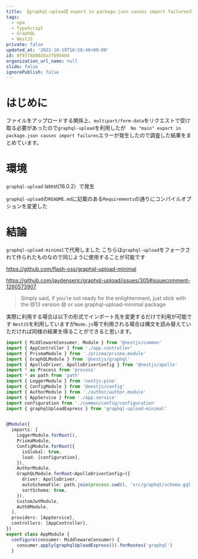 ```yaml
---
title: 【graphql-upload】export in package.json causes import failuresの解消方法
tags:
  - npm
  - TypeScript
  - GraphQL
  - NestJS
private: false
updated_at: '2022-10-19T10:58:46+09:00'
id: 0f97f8d8020a3f695404
organization_url_name: null
slide: false
ignorePublish: false
---
```

# はじめに

ファイルをアップロードする関係上、`multipart/form-data`をリクエストで受け取る必要があったので`graphql-upload`を利用したが　`No "main" export in package.json causes import failures`エラーが発生したので調査した結果をまとめています。

# 環境

`graphql-upload` latest(16.0.2）で発生

`graphql-upload`の`README.md`に記載のある`Requirements`の通りにコンパイルオプションを変更した

# 結論

`graphql-upload-minimal`で代用しました
こちらは`graphql-upload`をフォークされて作られたものなので同じように使用することが可能です

https://github.com/flash-oss/graphql-upload-minimal

https://github.com/jaydenseric/graphql-upload/issues/305#issuecomment-1260573907

> Simply said, if you're not ready for the enlightenment, just stick with the @13 version 😄 or use graphql-upload-minimal package

実際に利用する場合は以下の形式でインポート先を変更するだけで利用が可能です
`NestJS`を利用していますが`Node.js`等で利用される場合は構文を読み替えていただければ同様の結果を得ることができると思います。

```ts:app.module.ts
import { MiddlewareConsumer, Module } from '@nestjs/common'
import { AppController } from './app.controller'
import { PrismaModule } from './prisma/prisma.module'
import { GraphQLModule } from '@nestjs/graphql'
import { ApolloDriver, ApolloDriverConfig } from '@nestjs/apollo'
import * as Process from 'process'
import * as path from 'path'
import { LoggerModule } from 'nestjs-pino'
import { ConfigModule } from '@nestjs/config'
import { AuthorModule } from './author/author.module'
import { AppService } from './app.service'
import configuration from './common/config/configuration'
import { graphqlUploadExpress } from 'graphql-upload-minimal'


@Module({
  imports: [
    LoggerModule.forRoot(),
    PrismaModule,
    ConfigModule.forRoot({
      isGlobal: true,
      load: [configuration],
    }),
    AuthorModule,
    GraphQLModule.forRoot<ApolloDriverConfig>({
      driver: ApolloDriver,
      autoSchemaFile: path.join(process.cwd(), 'src/graphql/schema.gql'),
      sortSchema: true,
    }),
    CustomJwtModule,
    Auth0Module,
  ],
  providers: [AppService],
  controllers: [AppController],
})
export class AppModule {
  configure(consumer: MiddlewareConsumer) {
    consumer.apply(graphqlUploadExpress()).forRoutes('graphql')
  }
```
